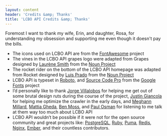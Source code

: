 ```yaml
---
layout: content
header: 'Credits &amp; Thanks'
title: 'LCBO API Credits &amp; Thanks'
---
```


Foremost I want to thank my wife, Erin, and daughter, Rosa, for understanding
my obsession and supporting me even though it doesn't pay the bills.
<i class="fa fa-heart"></i>
<i class="fa fa-heart"></i>
<i class="fa fa-heart"></i>

* The icons used on LCBO API are from the [FontAwesome](http://fontawesome.io/)
  project
* The vines in the LCBO API grapes logo were adapted from Grapes designed by
  [Laurène Smith](http://www.thenounproject.com/loxandco) from the
  [Noun Project](http://www.thenounproject.com)
* The rocket rider on the bottom of the LCBO API homepage was adapted from
  Rocket designed by [Luis Prado](http://www.thenounproject.com/Luis) from the
  [Noun Project](http://www.thenounproject.com)
* LCBO API is typeset in [Roboto](http://www.google.com/fonts/specimen/Roboto),
  and [Source Code Pro](http://www.google.com/fonts/specimen/Source+Code+Pro)
  from the [Google Fonts](http://www.google.com/fonts) project
* I&rsquo;d personally like to thank [Jorge Villalobos](http://minusfive.com/)
  for helping me get out of some brutal design ruts during the course of the
  project, [Justin Giancola](https://twitter.com/elucid) for helping me optimize
  the crawler in the early days, and
  [Meghann Millard](https://twitter.com/meghatron),
  [Mattia Gheda](https://twitter.com/ghedamat),
  [Ben Moss](https://twitter.com/drtoofs),
  and [Paul Osman](https://twitter.com/paulosman) for listening to me talk at
  them way too much about LCBO API
* LCBO API wouldn&rsquo;t be possible if it were not for the open source
  community and great projects like:
  [PostgreSQL](http://www.postgresql.org/),
  [Ruby](https://www.ruby-lang.org),
  [Puma](http://puma.io/),
  [Redis](http://redis.io/),
  [Nginx](http://nginx.org/),
  [Ember](http://emberjs.com/), and their countless contributors.
